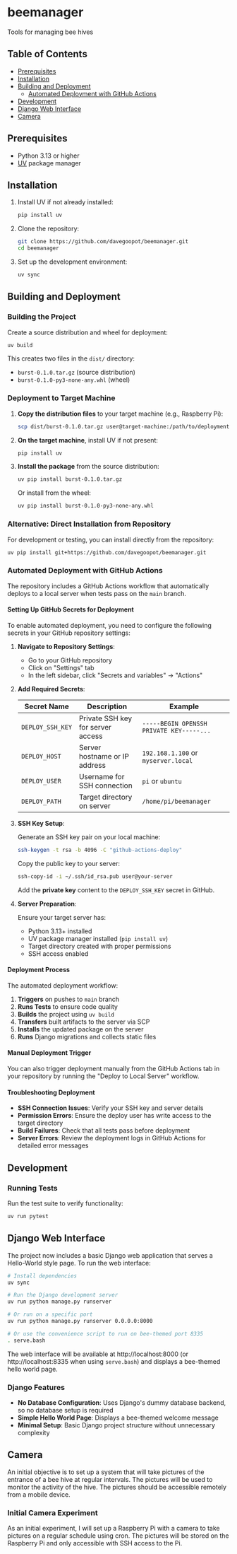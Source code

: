 # beemanager
Tools for managing bee hives

## Table of Contents

- [Prerequisites](#prerequisites)
- [Installation](#installation)
- [Building and Deployment](#building-and-deployment)
  - [Automated Deployment with GitHub Actions](#automated-deployment-with-github-actions)
- [Development](#development)
- [Django Web Interface](#django-web-interface)
- [Camera](#camera)

## Prerequisites

- Python 3.13 or higher
- [UV](https://docs.astral.sh/uv/) package manager

## Installation

1. Install UV if not already installed:
   ```bash
   pip install uv
   ```

2. Clone the repository:
   ```bash
   git clone https://github.com/davegoopot/beemanager.git
   cd beemanager
   ```

3. Set up the development environment:
   ```bash
   uv sync
   ```

## Building and Deployment

### Building the Project

Create a source distribution and wheel for deployment:

```bash
uv build
```

This creates two files in the `dist/` directory:
- `burst-0.1.0.tar.gz` (source distribution)
- `burst-0.1.0-py3-none-any.whl` (wheel)

### Deployment to Target Machine

1. **Copy the distribution files** to your target machine (e.g., Raspberry Pi):
   ```bash
   scp dist/burst-0.1.0.tar.gz user@target-machine:/path/to/deployment/
   ```

2. **On the target machine**, install UV if not present:
   ```bash
   pip install uv
   ```

3. **Install the package** from the source distribution:
   ```bash
   uv pip install burst-0.1.0.tar.gz
   ```

   Or install from the wheel:
   ```bash
   uv pip install burst-0.1.0-py3-none-any.whl
   ```

### Alternative: Direct Installation from Repository

For development or testing, you can install directly from the repository:

```bash
uv pip install git+https://github.com/davegoopot/beemanager.git
```

### Automated Deployment with GitHub Actions

The repository includes a GitHub Actions workflow that automatically deploys to a local server when tests pass on the `main` branch. 

#### Setting Up GitHub Secrets for Deployment

To enable automated deployment, you need to configure the following secrets in your GitHub repository settings:

1. **Navigate to Repository Settings**:
   - Go to your GitHub repository
   - Click on "Settings" tab
   - In the left sidebar, click "Secrets and variables" → "Actions"

2. **Add Required Secrets**:

   | Secret Name | Description | Example |
   |-------------|-------------|---------|
   | `DEPLOY_SSH_KEY` | Private SSH key for server access | `-----BEGIN OPENSSH PRIVATE KEY-----...` |
   | `DEPLOY_HOST` | Server hostname or IP address | `192.168.1.100` or `myserver.local` |
   | `DEPLOY_USER` | Username for SSH connection | `pi` or `ubuntu` |
   | `DEPLOY_PATH` | Target directory on server | `/home/pi/beemanager` |

3. **SSH Key Setup**:
   
   Generate an SSH key pair on your local machine:
   ```bash
   ssh-keygen -t rsa -b 4096 -C "github-actions-deploy"
   ```
   
   Copy the public key to your server:
   ```bash
   ssh-copy-id -i ~/.ssh/id_rsa.pub user@your-server
   ```
   
   Add the **private key** content to the `DEPLOY_SSH_KEY` secret in GitHub.

4. **Server Preparation**:
   
   Ensure your target server has:
   - Python 3.13+ installed
   - UV package manager installed (`pip install uv`)
   - Target directory created with proper permissions
   - SSH access enabled

#### Deployment Process

The automated deployment workflow:

1. **Triggers** on pushes to `main` branch
2. **Runs Tests** to ensure code quality
3. **Builds** the project using `uv build`
4. **Transfers** built artifacts to the server via SCP
5. **Installs** the updated package on the server
6. **Runs** Django migrations and collects static files

#### Manual Deployment Trigger

You can also trigger deployment manually from the GitHub Actions tab in your repository by running the "Deploy to Local Server" workflow.

#### Troubleshooting Deployment

- **SSH Connection Issues**: Verify your SSH key and server details
- **Permission Errors**: Ensure the deploy user has write access to the target directory
- **Build Failures**: Check that all tests pass before deployment
- **Server Errors**: Review the deployment logs in GitHub Actions for detailed error messages

## Development

### Running Tests

Run the test suite to verify functionality:

```bash
uv run pytest
```

## Django Web Interface

The project now includes a basic Django web application that serves a Hello-World style page. To run the web interface:

```bash
# Install dependencies
uv sync

# Run the Django development server
uv run python manage.py runserver

# Or run on a specific port
uv run python manage.py runserver 0.0.0.0:8000

# Or use the convenience script to run on bee-themed port 8335
. serve.bash
```

The web interface will be available at http://localhost:8000 (or http://localhost:8335 when using `serve.bash`) and displays a bee-themed hello world page.

### Django Features

- **No Database Configuration**: Uses Django's dummy database backend, so no database setup is required
- **Simple Hello World Page**: Displays a bee-themed welcome message
- **Minimal Setup**: Basic Django project structure without unnecessary complexity

## Camera

An initial objective is to set up a system that will take pictures of the entrance of a bee hive at
regular intervals. The pictures will be used to monitor the activity of the hive. The pictures should
be accessible remotely from a mobile device.

### Initial Camera Experiment

As an initial experiment, I will set up a Raspberry Pi with a camera to take pictures on a regular
schedule using cron. The pictures will be stored on the Raspberry Pi and only accessible with SSH
access to the Pi.